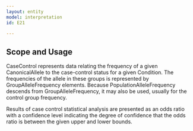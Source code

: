 ```yaml
---
layout: entity
model: interpretation
id: E21

---
```


Scope and Usage
---------------

CaseControl represents data relating the frequency of a given CanonicalAllele to the case-control status for a given Condition.   The frequencies of the allele in these groups is represented by GroupAlleleFrequency elements.   Because PopulationAlleleFrequency descends from GroupAlleleFrequency, it may also be used, usually for the control group frequency.

Results of case control statistical analysis are presented as an odds ratio with a confidence level indicating the degree of confidence that the odds ratio is between the given upper and lower bounds.
